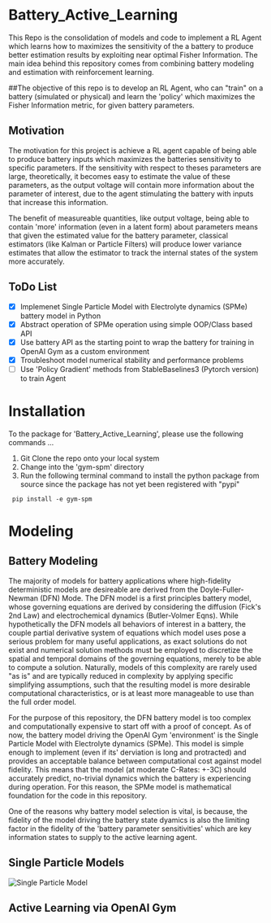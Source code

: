 # Battery_Active_Learning
This Repo is the consolidation of models and code to implement a RL Agent which learns how to maximizes the sensitivity of the a battery to produce better estimation results by exploiting near optimal Fisher Information. The main idea behind this repository comes from combining battery modeling and estimation with reinforcement learning. 


##The objective of this repo is to develop an RL Agent, who can "train" on a battery (simulated or physical) and learn the 'policy' which maximizes the Fisher Information metric, for given battery parameters. 

## Motivation 
The motivation for this project is achieve a RL agent capable of being able to produce battery inputs which maximizes the batteries sensitivity to specific parameters. If the sensitivity with respect to theses parameters are large, theoretically, it becomes easy to estimate the value of these parameters, as the output voltage will contain more information about the parameter of interest, due to the agent stimulating the battery with inputs that increase this information. 

The benefit of measureable quantities, like output voltage, being able to contain 'more' information (even in a latent form) about  parameters means that given the estimated value for the battery parameter, classical estimators (like Kalman or Particle Filters) will produce lower variance estimates that allow the estimator to track the internal states of the system more accurately. 

## ToDo List

- [x] Implemenet Single Particle Model with Electrolyte dynamics (SPMe) battery model in Python 
- [x] Abstract operation of SPMe operation using simple OOP/Class based API 
- [x] Use battery API as the starting point to wrap the battery for training in OpenAI Gym as a custom environment
- [x] Troubleshoot model numerical stability and performance problems 
- [ ] Use 'Policy Gradient' methods from StableBaselines3 (Pytorch version) to train Agent 

# Installation

To the package for 'Battery_Active_Learning', please use the following commands ...

1. Git Clone the repo onto your local system
2. Change into the 'gym-spm' directory
3. Run the following terminal command to install the python package from source since the package has not yet been registered with "pypi" 

``` 
 pip install -e gym-spm
```

# Modeling

## Battery Modeling 
The majority of models for battery applications where high-fidelity deterministic models are desireable are derived from the Doyle-Fuller-Newman (DFN) Mode. The DFN model is a first principles battery model, whose governing equations are derived by considering the diffusion (Fick's 2nd Law) and electrochemical dynamics (Butler-Volmer Eqns). While hypothetically the DFN models all behaviors of interest in a battery, the couple partial derivative system of equations which model uses pose a serious problem for many useful applications, as exact solutions do not exist and numerical solution methods must be employed to discretize the spatial and temporal domains of the governing equations, merely to be able to compute a solution. Naturally, models of this complexity are rarely used "as is" and are typically reduced in complexity by applying specific simplifying assumptions, such that the resulting model is more desirable computational characteristics, or is at least more manageable to use than the full order model. 

For the purpose of this repository, the DFN battery model is too complex and computationally expensive to start off with a proof of concept. As of now, the battery model driving the OpenAI Gym 'environment' is the Single Particle Model with Electrolyte dynamics (SPMe). This model is simple enough to implement (even if its' derviation is long and protracted) and provides an acceptable balance between computational cost against model fidelity. This means that the model (at moderate C-Rates: +-3C) should accurately predict, no-trivial dynamics which the battery is experiencing during operation. For this reason, the SPMe model is mathematical foundation for the code in this repository. 

One of the reasons why battery model selection is vital, is because, the fidelity of the model driving the battery state dyamics is also the limiting factor in the fidelity of the 'battery parameter sensitivities' which are key information states to supply to the active learning agent.   

## Single Particle Models

![Single Particle Model](https://drive.google.com/file/d/11ps-gMi7Xn2pwQ_Eea-y7FvjgS4jwV1Q/view?usp=sharing)

## Active Learning via OpenAI Gym 



